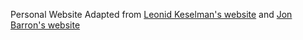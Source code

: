 Personal Website Adapted from [Leonid Keselman's website](https://leonidk.com/) and [Jon Barron's website](https://jonbarron.info/)
